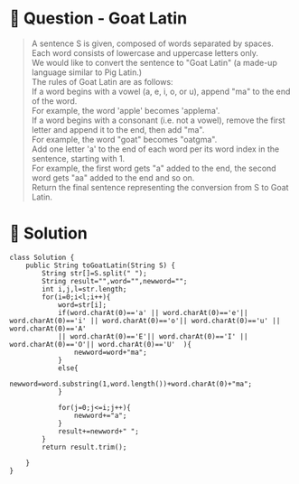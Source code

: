 # :crystal_ball: Question - Goat Latin

> A sentence S is given, composed of words separated by spaces. Each word consists of lowercase and uppercase letters only.  
> We would like to convert the sentence to "Goat Latin" (a made-up language similar to Pig Latin.)  
> The rules of Goat Latin are as follows:  
> If a word begins with a vowel (a, e, i, o, or u), append "ma" to the end of the word.  
> For example, the word 'apple' becomes 'applema'.  
> If a word begins with a consonant (i.e. not a vowel), remove the first letter and append it to the end, then add "ma".  
> For example, the word "goat" becomes "oatgma".  
> Add one letter 'a' to the end of each word per its word index in the sentence, starting with 1.  
> For example, the first word gets "a" added to the end, the second word gets "aa" added to the end and so on.  
> Return the final sentence representing the conversion from S to Goat Latin.   

# :dragon: Solution

```
class Solution {
    public String toGoatLatin(String S) {
        String str[]=S.split(" ");
        String result="",word="",newword="";
        int i,j,l=str.length;
        for(i=0;i<l;i++){
            word=str[i];
            if(word.charAt(0)=='a' || word.charAt(0)=='e'|| word.charAt(0)=='i' || word.charAt(0)=='o'|| word.charAt(0)=='u' || word.charAt(0)=='A'
            || word.charAt(0)=='E'|| word.charAt(0)=='I' || word.charAt(0)=='O'|| word.charAt(0)=='U'  ){
                newword=word+"ma";
            }
            else{
                newword=word.substring(1,word.length())+word.charAt(0)+"ma";
            }
            
            for(j=0;j<=i;j++){
                newword+="a";
            }
            result+=newword+" ";
        }
        return result.trim();
        
    }
}
```
